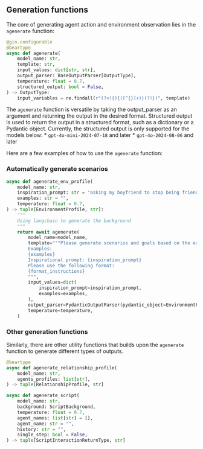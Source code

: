 ## Generation functions

The core of generating agent action and environment observation lies in the `agenerate` function:

```python
@gin.configurable
@beartype
async def agenerate(
    model_name: str,
    template: str,
    input_values: dict[str, str],
    output_parser: BaseOutputParser[OutputType],
    temperature: float = 0.7,
    structured_output: bool = False,
) -> OutputType:
    input_variables = re.findall(r"(?<!{){([^{}]+)}(?!})", template)
```

The `agenerate` function is versatile by taking the output_parser as an argument and returning the output in the desired format.
<Callout type="info" emoji="ℹ️">
  Structured output is used to return the output in a structured format, such as a dictionary or a Pydantic object.
  Currently, the structured output is only supported for the models below:
    * `gpt-4o-mini-2024-07-18` and later
    * `gpt-4o-2024-08-06` and later

</Callout>

Here are a few examples of how to use the `agenerate` function:



### Automatically generate scenarios

```python
async def agenerate_env_profile(
    model_name: str,
    inspiration_prompt: str = "asking my boyfriend to stop being friends with his ex",
    examples: str = "",
    temperature: float = 0.7,
) -> tuple[EnvironmentProfile, str]:
    """
    Using langchain to generate the background
    """
    return await agenerate(
        model_name=model_name,
        template="""Please generate scenarios and goals based on the examples below as well as the inspirational prompt, when creating the goals, try to find one point that both sides may not agree upon initially and need to collaboratively resolve it.
        Examples:
        {examples}
        Inspirational prompt: {inspiration_prompt}
        Please use the following format:
        {format_instructions}
        """,
        input_values=dict(
            inspiration_prompt=inspiration_prompt,
            examples=examples,
        ),
        output_parser=PydanticOutputParser(pydantic_object=EnvironmentProfile),
        temperature=temperature,
    )
```
### Other generation functions
Similarly, there are other utility functions that builds upon the `agenerate` function to generate different types of outputs.

```python
@beartype
async def agenerate_relationship_profile(
    model_name: str,
    agents_profiles: list[str],
) -> tuple[RelationshipProfile, str]
```

```python
async def agenerate_script(
    model_name: str,
    background: ScriptBackground,
    temperature: float = 0.7,
    agent_names: list[str] = [],
    agent_name: str = "",
    history: str = "",
    single_step: bool = False,
) -> tuple[ScriptInteractionReturnType, str]
```
